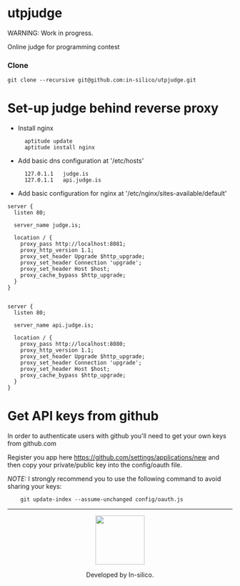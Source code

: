 # utpjudge


WARNING: Work in progress.

Online judge for programming contest

### Clone

    git clone --recursive git@github.com:in-silico/utpjudge.git


Set-up judge behind reverse proxy
==================================

- Install nginx

        aptitude update
        aptitude install nginx

- Add basic dns configuration at '/etc/hosts'

        127.0.1.1	judge.is
        127.0.1.1	api.judge.is


- Add basic configuration for nginx at '/etc/nginx/sites-available/default'

```
server {
  listen 80;

  server_name judge.is;

  location / {
    proxy_pass http://localhost:8081;
    proxy_http_version 1.1;
    proxy_set_header Upgrade $http_upgrade;
    proxy_set_header Connection 'upgrade';
    proxy_set_header Host $host;
    proxy_cache_bypass $http_upgrade;
  }
}


server {
  listen 80;

  server_name api.judge.is;

  location / {
    proxy_pass http://localhost:8080;
    proxy_http_version 1.1;
    proxy_set_header Upgrade $http_upgrade;
    proxy_set_header Connection 'upgrade';
    proxy_set_header Host $host;
    proxy_cache_bypass $http_upgrade;
  }
}

```

Get API keys from github
========================

In order to authenticate users with github you'll need to get your own keys from github.com

Register you app here https://github.com/settings/applications/new and then copy
your private/public key into the config/oauth file.

*NOTE:* I strongly recommend you to use the following command to avoid sharing your keys:

        git update-index --assume-unchanged config/oauth.js


-------
<a href="//github.com/in-silico" target="_blank"><p align="center"><img src="https://cloud.githubusercontent.com/assets/14989202/11768037/94347c26-a18e-11e5-84ad-a8554c9fe75d.png" width=110px></img></p></a>

<p align="center">Developed by In-silico.</p>
